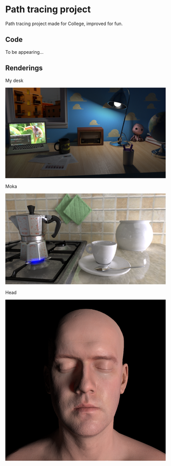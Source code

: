 # Path tracing project
Path tracing project made for College, improved for fun.

## Code ##
To be appearing...

## Renderings ##
My desk

![My desk](https://github.com/giacomonazzaro/path_tracing_project/blob/master/renderings/desk.png?raw=true)

Moka

![Moka](https://github.com/giacomonazzaro/path_tracing_project/blob/master/renderings/moka.png?raw=true)

Head

![Head](https://github.com/giacomonazzaro/path_tracing_project/blob/master/renderings/head.png?raw=true)
